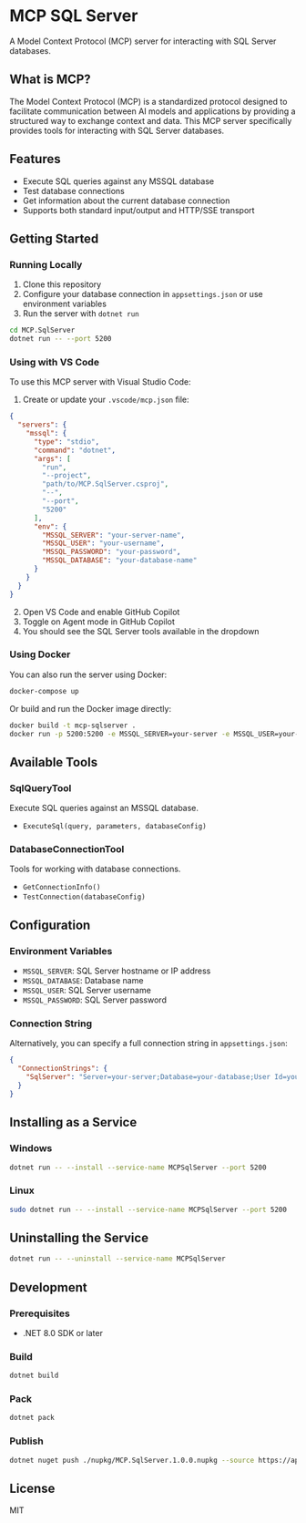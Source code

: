 # MCP SQL Server

A Model Context Protocol (MCP) server for interacting with SQL Server databases.

## What is MCP?

The Model Context Protocol (MCP) is a standardized protocol designed to facilitate communication between AI models and applications by providing a structured way to exchange context and data. This MCP server specifically provides tools for interacting with SQL Server databases.

## Features

- Execute SQL queries against any MSSQL database
- Test database connections
- Get information about the current database connection
- Supports both standard input/output and HTTP/SSE transport

## Getting Started

### Running Locally

1. Clone this repository
2. Configure your database connection in `appsettings.json` or use environment variables
3. Run the server with `dotnet run`

```bash
cd MCP.SqlServer
dotnet run -- --port 5200
```

### Using with VS Code

To use this MCP server with Visual Studio Code:

1. Create or update your `.vscode/mcp.json` file:

```json
{
  "servers": {
    "mssql": {
      "type": "stdio",
      "command": "dotnet",
      "args": [
        "run",
        "--project",
        "path/to/MCP.SqlServer.csproj",
        "--",
        "--port",
        "5200"
      ],
      "env": {
        "MSSQL_SERVER": "your-server-name",
        "MSSQL_USER": "your-username",
        "MSSQL_PASSWORD": "your-password",
        "MSSQL_DATABASE": "your-database-name"
      }
    }
  }
}
```

2. Open VS Code and enable GitHub Copilot
3. Toggle on Agent mode in GitHub Copilot
4. You should see the SQL Server tools available in the dropdown

### Using Docker

You can also run the server using Docker:

```bash
docker-compose up
```

Or build and run the Docker image directly:

```bash
docker build -t mcp-sqlserver .
docker run -p 5200:5200 -e MSSQL_SERVER=your-server -e MSSQL_USER=your-user -e MSSQL_PASSWORD=your-password -e MSSQL_DATABASE=your-database mcp-sqlserver
```

## Available Tools

### SqlQueryTool

Execute SQL queries against an MSSQL database.

- `ExecuteSql(query, parameters, databaseConfig)`

### DatabaseConnectionTool

Tools for working with database connections.

- `GetConnectionInfo()`
- `TestConnection(databaseConfig)`

## Configuration

### Environment Variables

- `MSSQL_SERVER`: SQL Server hostname or IP address
- `MSSQL_DATABASE`: Database name
- `MSSQL_USER`: SQL Server username
- `MSSQL_PASSWORD`: SQL Server password

### Connection String

Alternatively, you can specify a full connection string in `appsettings.json`:

```json
{
  "ConnectionStrings": {
    "SqlServer": "Server=your-server;Database=your-database;User Id=your-user;Password=your-password;TrustServerCertificate=True;"
  }
}
```

## Installing as a Service

### Windows

```bash
dotnet run -- --install --service-name MCPSqlServer --port 5200
```

### Linux

```bash
sudo dotnet run -- --install --service-name MCPSqlServer --port 5200
```

## Uninstalling the Service

```bash
dotnet run -- --uninstall --service-name MCPSqlServer
```

## Development

### Prerequisites

- .NET 8.0 SDK or later

### Build

```bash
dotnet build
```

### Pack

```bash
dotnet pack
```

### Publish

```bash
dotnet nuget push ./nupkg/MCP.SqlServer.1.0.0.nupkg --source https://api.nuget.org/v3/index.json --api-key YOUR_API_KEY
```

## License

MIT 